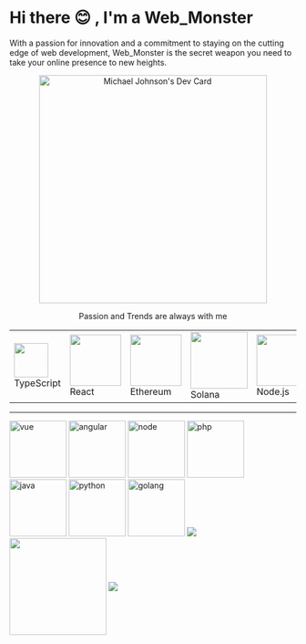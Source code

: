 # Hi there 😊 , I'm a Web_Monster
With a passion for innovation and a commitment to staying on the cutting edge of web development, Web_Monster is the secret weapon you need to take your online presence to new heights.
<p align="center"><a href="https://app.daily.dev/elitemonster"><img src="https://api.daily.dev/devcards/53cf3cdef93d463882cf74f69a751542.png?r=gzl" width="400" alt="Michael Johnson's Dev Card"/></a></p>

<p align="center">
 Passion and Trends are always with me<br>
</p>


<table style="border-size:0px">
  <tr >
<td style="border: none;"><img src="https://cdn.iconscout.com/icon/free/png-64/typescript-1174965.png" width="60"> TypeScript</td> 
    <td style="border: none;"><img src="https://cdn.iconscout.com/icon/free/png-64/react-3-1175109.png" width="90"> React</td>  
    <td style="border: none;"><img src="https://raw.githubusercontent.com/web3-king/web3-king/main/pics/ethereum.png" width="90"> Ethereum </td>   
    <td style="border: none;"><img src="https://raw.githubusercontent.com/web3-king/web3-king/main/pics/solana.png" width="100"> Solana</td>  
    <td style="border: none;"><img src="https://cdn.iconscout.com/icon/free/png-64/node-js-1174925.png" width="90"> Node.js</td>
    <td style="border: none;"><img src="https://cdn.iconscout.com/icon/free/png-64/laravel-226015.png" width="90"> Laravel </td>
    <td style="border: none;"><img src="https://cdn.iconscout.com/icon/free/png-64/python-2-226051.png" width="90"> Python </td>  
    <td style="border: none;"><img src="https://cdn.iconscout.com/icon/free/png-64/mysql-18-1174938.png" width="90"> MySQL</td>    
    <td style="border: none;"><img src="https://cdn.iconscout.com/icon/free/png-64/visualstudio-1-1174964.png" width="90"> C/C++ </td>                         
   </tr>
  </table>
  <hr>
  <a href="https://vuejs.org/guide/introduction.html"><img src="./assets/vue.svg" alt="vue" height="100" title="Vue documentation"></a>
  <a href="https://angular.io/start"><img src="./assets/angular.svg" alt="angular" height="100" title="Angular documentation"></a>
  <a href="https://nodejs.org/en/docs/guides"><img src="./assets/node.svg" alt="node" height="100" title="Node documentation"></a>
  <a href="https://www.php.net/manual/en/index.php"><img src="./assets/php.png" alt="php" height="100" title="PHP documentation"></a>
  <a href="https://docs.oracle.com/en/java/"><img src="./assets/java-original.svg" alt="java" height="100" title="Java documentation"></a>
  <a href="https://docs.python.org/3/library/index.html"><img src="./assets/python-original.svg" alt="python" height="100" title="Python documentation"></a>
  <a href="https://golang.org/doc/"><img src="./assets/go-original.svg" alt="golang" height="100" title="Golang documentation"></a>
  <img src="https://github-readme-streak-stats.herokuapp.com/?user=webcat12345"></img>
<div>
    <img align="center" height="170" src="https://github-readme-stats-sigma-five.vercel.app/api/top-langs/?username=webcat12345&layout=compact&langs_count=16&theme=dracula"/>
    <img align="center" src="https://github-readme-stats-sigma-five.vercel.app/api?username=webcat12345&show_icons=true&theme=dracula&include_all_commits=true&count_private=true&hide=issues"/>
</div>

  

